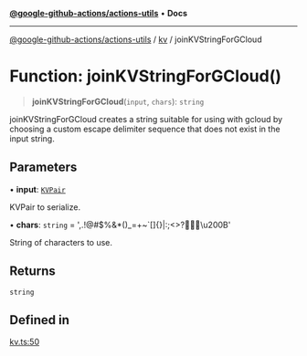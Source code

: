 [**@google-github-actions/actions-utils**](../../README.md) • **Docs**

***

[@google-github-actions/actions-utils](../../modules.md) / [kv](../README.md) / joinKVStringForGCloud

# Function: joinKVStringForGCloud()

> **joinKVStringForGCloud**(`input`, `chars`): `string`

joinKVStringForGCloud creates a string suitable for using with gcloud by
choosing a custom escape delimiter sequence that does not exist in the input
string.

## Parameters

• **input**: [`KVPair`](../type-aliases/KVPair.md)

KVPair to serialize.

• **chars**: `string` = ',.!@#$%&\*()\_=+~\`\[\]\{\}\|:;\<\>?🚀🍪🐼\u200B'

String of characters to use.

## Returns

`string`

## Defined in

[kv.ts:50](https://github.com/google-github-actions/actions-utils/blob/main/src/kv.ts#L50)
